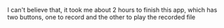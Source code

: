 I can't believe that, it took me about 2 hours to finish this app, which has two buttons,
one to record and the other to play the recorded file
